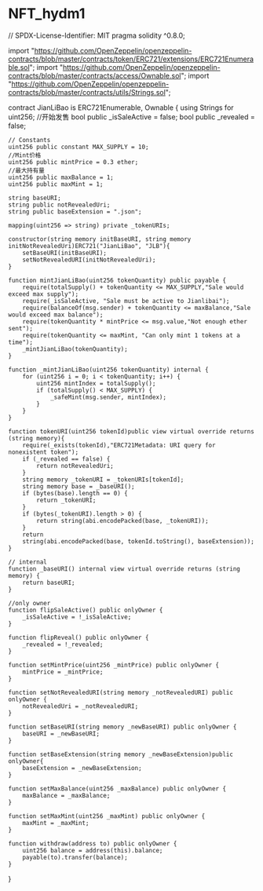 # NFT_hydm1
// SPDX-License-Identifier: MIT
pragma solidity ^0.8.0;

import "https://github.com/OpenZeppelin/openzeppelin-contracts/blob/master/contracts/token/ERC721/extensions/ERC721Enumerable.sol";
import "https://github.com/OpenZeppelin/openzeppelin-contracts/blob/master/contracts/access/Ownable.sol";
import "https://github.com/OpenZeppelin/openzeppelin-contracts/blob/master/contracts/utils/Strings.sol";

contract JianLiBao is ERC721Enumerable, Ownable {
    using Strings for uint256;
    //开始发售
    bool public _isSaleActive = false;
    bool public _revealed = false;

    // Constants
    uint256 public constant MAX_SUPPLY = 10;
    //Mint价格
    uint256 public mintPrice = 0.3 ether;
    //最大持有量
    uint256 public maxBalance = 1;
    uint256 public maxMint = 1;

    string baseURI;
    string public notRevealedUri;
    string public baseExtension = ".json";

    mapping(uint256 => string) private _tokenURIs;

    constructor(string memory initBaseURI, string memory initNotRevealedUri)ERC721("JianLiBao", "JLB"){
        setBaseURI(initBaseURI);
        setNotRevealedURI(initNotRevealedUri);
    }

    function mintJianLiBao(uint256 tokenQuantity) public payable {
        require(totalSupply() + tokenQuantity <= MAX_SUPPLY,"Sale would exceed max supply");
        require(_isSaleActive, "Sale must be active to Jianlibai");
        require(balanceOf(msg.sender) + tokenQuantity <= maxBalance,"Sale would exceed max balance");
        require(tokenQuantity * mintPrice <= msg.value,"Not enough ether sent");
        require(tokenQuantity <= maxMint, "Can only mint 1 tokens at a time");
        _mintJianLiBao(tokenQuantity);
    }

    function _mintJianLiBao(uint256 tokenQuantity) internal {
        for (uint256 i = 0; i < tokenQuantity; i++) {
            uint256 mintIndex = totalSupply();
            if (totalSupply() < MAX_SUPPLY) {
                _safeMint(msg.sender, mintIndex);
            }
        }
    }

    function tokenURI(uint256 tokenId)public view virtual override returns (string memory){
        require(_exists(tokenId),"ERC721Metadata: URI query for nonexistent token");
        if (_revealed == false) {
            return notRevealedUri;
        }
        string memory _tokenURI = _tokenURIs[tokenId];
        string memory base = _baseURI();
        if (bytes(base).length == 0) {
            return _tokenURI;
        }
        if (bytes(_tokenURI).length > 0) {
            return string(abi.encodePacked(base, _tokenURI));
        }
        return
        string(abi.encodePacked(base, tokenId.toString(), baseExtension));
    }

    // internal
    function _baseURI() internal view virtual override returns (string memory) {
        return baseURI;
    }

    //only owner
    function flipSaleActive() public onlyOwner {
        _isSaleActive = !_isSaleActive;
    }

    function flipReveal() public onlyOwner {
        _revealed = !_revealed;
    }

    function setMintPrice(uint256 _mintPrice) public onlyOwner {
        mintPrice = _mintPrice;
    }

    function setNotRevealedURI(string memory _notRevealedURI) public onlyOwner {
        notRevealedUri = _notRevealedURI;
    }

    function setBaseURI(string memory _newBaseURI) public onlyOwner {
        baseURI = _newBaseURI;
    }

    function setBaseExtension(string memory _newBaseExtension)public onlyOwner{
        baseExtension = _newBaseExtension;
    }

    function setMaxBalance(uint256 _maxBalance) public onlyOwner {
        maxBalance = _maxBalance;
    }

    function setMaxMint(uint256 _maxMint) public onlyOwner {
        maxMint = _maxMint;
    }

    function withdraw(address to) public onlyOwner {
        uint256 balance = address(this).balance;
        payable(to).transfer(balance);
    }
}

